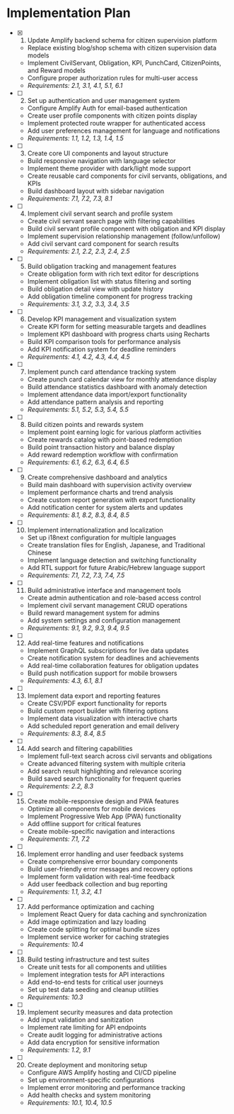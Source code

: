 # Implementation Plan

- [x] 1. Update Amplify backend schema for citizen supervision platform

  - Replace existing blog/shop schema with citizen supervision data models
  - Implement CivilServant, Obligation, KPI, PunchCard, CitizenPoints, and Reward models
  - Configure proper authorization rules for multi-user access
  - _Requirements: 2.1, 3.1, 4.1, 5.1, 6.1_

- [ ] 2. Set up authentication and user management system

  - Configure Amplify Auth for email-based authentication
  - Create user profile components with citizen points display
  - Implement protected route wrapper for authenticated access
  - Add user preferences management for language and notifications
  - _Requirements: 1.1, 1.2, 1.3, 1.4, 1.5_

- [ ] 3. Create core UI components and layout structure

  - Build responsive navigation with language selector
  - Implement theme provider with dark/light mode support
  - Create reusable card components for civil servants, obligations, and KPIs
  - Build dashboard layout with sidebar navigation
  - _Requirements: 7.1, 7.2, 7.3, 8.1_

- [ ] 4. Implement civil servant search and profile system

  - Create civil servant search page with filtering capabilities
  - Build civil servant profile component with obligation and KPI display
  - Implement supervision relationship management (follow/unfollow)
  - Add civil servant card component for search results
  - _Requirements: 2.1, 2.2, 2.3, 2.4, 2.5_

- [ ] 5. Build obligation tracking and management features

  - Create obligation form with rich text editor for descriptions
  - Implement obligation list with status filtering and sorting
  - Build obligation detail view with update history
  - Add obligation timeline component for progress tracking
  - _Requirements: 3.1, 3.2, 3.3, 3.4, 3.5_

- [ ] 6. Develop KPI management and visualization system

  - Create KPI form for setting measurable targets and deadlines
  - Implement KPI dashboard with progress charts using Recharts
  - Build KPI comparison tools for performance analysis
  - Add KPI notification system for deadline reminders
  - _Requirements: 4.1, 4.2, 4.3, 4.4, 4.5_

- [ ] 7. Implement punch card attendance tracking system

  - Create punch card calendar view for monthly attendance display
  - Build attendance statistics dashboard with anomaly detection
  - Implement attendance data import/export functionality
  - Add attendance pattern analysis and reporting
  - _Requirements: 5.1, 5.2, 5.3, 5.4, 5.5_

- [ ] 8. Build citizen points and rewards system

  - Implement point earning logic for various platform activities
  - Create rewards catalog with point-based redemption
  - Build point transaction history and balance display
  - Add reward redemption workflow with confirmation
  - _Requirements: 6.1, 6.2, 6.3, 6.4, 6.5_

- [ ] 9. Create comprehensive dashboard and analytics

  - Build main dashboard with supervision activity overview
  - Implement performance charts and trend analysis
  - Create custom report generation with export functionality
  - Add notification center for system alerts and updates
  - _Requirements: 8.1, 8.2, 8.3, 8.4, 8.5_

- [ ] 10. Implement internationalization and localization

  - Set up i18next configuration for multiple languages
  - Create translation files for English, Japanese, and Traditional Chinese
  - Implement language detection and switching functionality
  - Add RTL support for future Arabic/Hebrew language support
  - _Requirements: 7.1, 7.2, 7.3, 7.4, 7.5_

- [ ] 11. Build administrative interface and management tools

  - Create admin authentication and role-based access control
  - Implement civil servant management CRUD operations
  - Build reward management system for admins
  - Add system settings and configuration management
  - _Requirements: 9.1, 9.2, 9.3, 9.4, 9.5_

- [ ] 12. Add real-time features and notifications

  - Implement GraphQL subscriptions for live data updates
  - Create notification system for deadlines and achievements
  - Add real-time collaboration features for obligation updates
  - Build push notification support for mobile browsers
  - _Requirements: 4.3, 6.1, 8.1_

- [ ] 13. Implement data export and reporting features

  - Create CSV/PDF export functionality for reports
  - Build custom report builder with filtering options
  - Implement data visualization with interactive charts
  - Add scheduled report generation and email delivery
  - _Requirements: 8.3, 8.4, 8.5_

- [ ] 14. Add search and filtering capabilities

  - Implement full-text search across civil servants and obligations
  - Create advanced filtering system with multiple criteria
  - Add search result highlighting and relevance scoring
  - Build saved search functionality for frequent queries
  - _Requirements: 2.2, 8.3_

- [ ] 15. Create mobile-responsive design and PWA features

  - Optimize all components for mobile devices
  - Implement Progressive Web App (PWA) functionality
  - Add offline support for critical features
  - Create mobile-specific navigation and interactions
  - _Requirements: 7.1, 7.2_

- [ ] 16. Implement error handling and user feedback systems

  - Create comprehensive error boundary components
  - Build user-friendly error messages and recovery options
  - Implement form validation with real-time feedback
  - Add user feedback collection and bug reporting
  - _Requirements: 1.1, 3.2, 4.1_

- [ ] 17. Add performance optimization and caching

  - Implement React Query for data caching and synchronization
  - Add image optimization and lazy loading
  - Create code splitting for optimal bundle sizes
  - Implement service worker for caching strategies
  - _Requirements: 10.4_

- [ ] 18. Build testing infrastructure and test suites

  - Create unit tests for all components and utilities
  - Implement integration tests for API interactions
  - Add end-to-end tests for critical user journeys
  - Set up test data seeding and cleanup utilities
  - _Requirements: 10.3_

- [ ] 19. Implement security measures and data protection

  - Add input validation and sanitization
  - Implement rate limiting for API endpoints
  - Create audit logging for administrative actions
  - Add data encryption for sensitive information
  - _Requirements: 1.2, 9.1_

- [ ] 20. Create deployment and monitoring setup
  - Configure AWS Amplify hosting and CI/CD pipeline
  - Set up environment-specific configurations
  - Implement error monitoring and performance tracking
  - Add health checks and system monitoring
  - _Requirements: 10.1, 10.4, 10.5_
